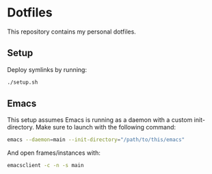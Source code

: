 # Dotfiles

This repository contains my personal dotfiles.

## Setup

Deploy symlinks by running:

```bash
./setup.sh
```

## Emacs

This setup assumes Emacs is running as a daemon with a custom  init-directory.
Make sure to launch with the following command:

``` bash
emacs --daemon=main --init-directory="/path/to/this/emacs"
```

And open frames/instances with:

```bash
emacsclient -c -n -s main
```


